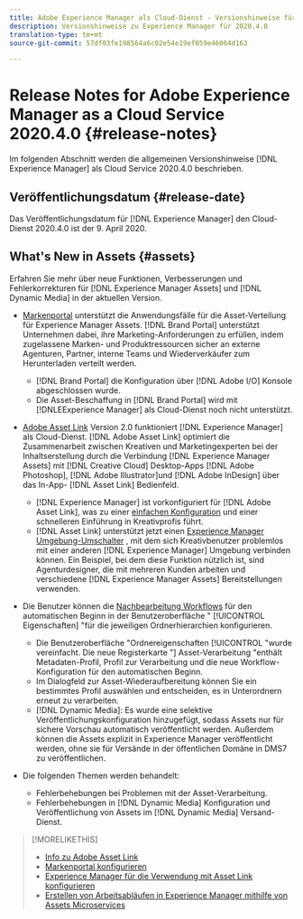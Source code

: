 ```yaml
---
title: Adobe Experience Manager als Cloud-Dienst - Versionshinweise für 2020.4.0
description: Versionshinweise zu Experience Manager für 2020.4.0
translation-type: tm+mt
source-git-commit: 57df03fe198564a6c02e54e19ef059e46064d163

---
```



# Release Notes for Adobe Experience Manager as a Cloud Service 2020.4.0 {#release-notes}

Im folgenden Abschnitt werden die allgemeinen Versionshinweise [!DNL Experience Manager] als Cloud Service 2020.4.0 beschrieben.

## Veröffentlichungsdatum {#release-date}

Das Veröffentlichungsdatum für [!DNL Experience Manager] den Cloud-Dienst 2020.4.0 ist der 9. April 2020.

## What&#39;s New in Assets {#assets}

Erfahren Sie mehr über neue Funktionen, Verbesserungen und Fehlerkorrekturen für [!DNL Experience Manager Assets] und [!DNL Dynamic Media] in der aktuellen Version.

* [Markenportal](https://docs.adobe.com/content/help/en/experience-manager-brand-portal/using/home.html) unterstützt die Anwendungsfälle für die Asset-Verteilung für Experience Manager Assets. [!DNL Brand Portal] unterstützt Unternehmen dabei, ihre Marketing-Anforderungen zu erfüllen, indem zugelassene Marken- und Produktressourcen sicher an externe Agenturen, Partner, interne Teams und Wiederverkäufer zum Herunterladen verteilt werden.
   * [!DNL Brand Portal] die Konfiguration über [!DNL Adobe I/O] Konsole abgeschlossen wurde.
   * Die Asset-Beschaffung in [!DNL Brand Portal] wird mit [!DNLEExperience Manager] als Cloud-Dienst noch nicht unterstützt.

* [Adobe Asset Link](https://helpx.adobe.com/enterprise/using/adobe-asset-link.html) Version 2.0 funktioniert [!DNL Experience Manager] als Cloud-Dienst. [!DNL Adobe Asset Link] optimiert die Zusammenarbeit zwischen Kreativen und Marketingexperten bei der Inhaltserstellung durch die Verbindung [!DNL Experience Manager Assets] mit [!DNL Creative Cloud] Desktop-Apps [!DNL Adobe Photoshop], [!DNL Adobe Illustrator]und [!DNL Adobe InDesign] über das In-App- [!DNL Asset Link] Bedienfeld.
   * [!DNL Experience Manager] ist vorkonfiguriert für [!DNL Adobe Asset Link], was zu einer [einfachen Konfiguration](https://helpx.adobe.com/enterprise/using/configure-aem-assets-for-asset-link.html) und einer schnelleren Einführung in Kreativprofis führt.
   * [!DNL Asset Link] unterstützt jetzt einen [Experience Manager Umgebung-Umschalter](https://helpx.adobe.com/enterprise/using/manage-assets-using-adobe-asset-link.html#UseAdobeAssetLink) , mit dem sich Kreativbenutzer problemlos mit einer anderen [!DNL Experience Manager] Umgebung verbinden können. Ein Beispiel, bei dem diese Funktion nützlich ist, sind Agenturdesigner, die mit mehreren Kunden arbeiten und verschiedene [!DNL Experience Manager Assets] Bereitstellungen verwenden.

* Die Benutzer können die [Nachbearbeitung Workflows](/help/assets/asset-microservices-configure-and-use.md#post-processing-workflows) für den automatischen Beginn in der Benutzeroberfläche &quot; [!UICONTROL Eigenschaften] &quot;für die jeweiligen Ordnerhierarchien konfigurieren.
   * Die Benutzeroberfläche &quot;Ordnereigenschaften [!UICONTROL &quot;wurde vereinfacht. Die neue Registerkarte &quot;] Asset-Verarbeitung  &quot;enthält Metadaten-Profil, Profil zur Verarbeitung und die neue Workflow-Konfiguration für den automatischen Beginn.
   * Im Dialogfeld zur Asset-Wiederaufbereitung können Sie ein bestimmtes Profil auswählen und entscheiden, es in Unterordnern erneut zu verarbeiten.
   * [!DNL Dynamic Media]: Es wurde eine selektive Veröffentlichungskonfiguration hinzugefügt, sodass Assets nur für sichere Vorschau automatisch veröffentlicht werden. Außerdem können die Assets explizit in Experience Manager veröffentlicht werden, ohne sie für Versände in der öffentlichen Domäne in DMS7 zu veröffentlichen.

* Die folgenden Themen werden behandelt:
   * Fehlerbehebungen bei Problemen mit der Asset-Verarbeitung.
   * Fehlerbehebungen in [!DNL Dynamic Media] Konfiguration und Veröffentlichung von Assets im [!DNL Dynamic Media] Versand-Dienst.

>[!MORELIKETHIS]
>
>* [Info zu Adobe Asset Link](https://www.adobe.com/de/creativecloud/business/enterprise/adobe-asset-link.html)
>* [Markenportal konfigurieren](https://docs.adobe.com/content/help/en/experience-manager-brand-portal/using/publish/configure-aem-assets-with-brand-portal.html)
>* [Experience Manager für die Verwendung mit Asset Link konfigurieren](https://helpx.adobe.com/enterprise/using/configure-aem-assets-for-asset-link.html)
>* [Erstellen von Arbeitsabläufen in Experience Manager mithilfe von Assets Microservices](https://docs.adobe.com/content/help/en/experience-manager-cloud-service/assets/manage/asset-microservices-configure-and-use.html#post-processing-workflows)

